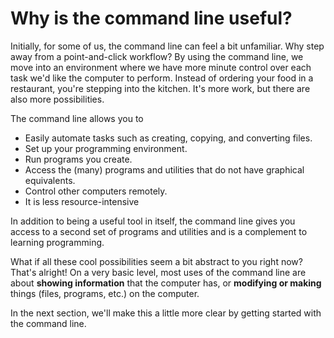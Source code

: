 # Why is the command line useful?

Initially, for some of us, the command line can feel a bit unfamiliar. Why step away from a point-and-click workflow? By using the command line, we move into an environment where we have more minute control over each task we'd like the computer to perform. Instead of ordering your food in a restaurant, you're stepping into the kitchen. It's more work, but there are also more possibilities. 

The command line allows you to

- Easily automate tasks such as creating, copying, and converting files.
- Set up your programming environment.
- Run programs you create.
- Access the (many) programs and utilities that do not have graphical equivalents.
- Control other computers remotely.
- It is less resource-intensive

In addition to being a useful tool in itself, the command line gives you access to a second set of programs and utilities and is a complement to learning programming.

What if all these cool possibilities seem a bit abstract to you right now? That's alright! On a very basic level, most uses of the command line are about **showing information** that the computer has, or **modifying or making** things (files, programs, etc.) on the computer. 

In the next section, we'll make this a little more clear by getting started with the command line.